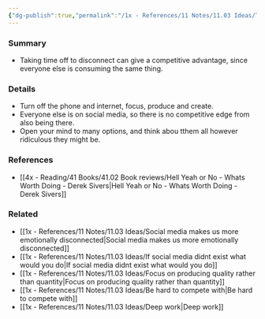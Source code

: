 ```yaml
---
{"dg-publish":true,"permalink":"/1x - References/11 Notes/11.03 Ideas/There is no competitive advantage from consuming what everyone else is consuming/","title":"There is no competitive advantage from consuming what everyone else is consuming","noteIcon":"","created":"2023-06-25T18:10:26.000+03:00","updated":"2024-02-14T20:18:21.933+03:00"}
---
```



### Summary
- Taking time off to disconnect can give a competitive advantage, since everyone else is consuming the same thing.

### Details
- Turn off the phone and internet, focus, produce and create.
- Everyone else is on social media, so there is no competitive edge from also being there.
- Open your mind to many options, and think abou tthem all however ridiculous they might be.

### References
- [[4x - Reading/41 Books/41.02 Book reviews/Hell Yeah or No - Whats Worth Doing - Derek Sivers\|Hell Yeah or No - Whats Worth Doing - Derek Sivers]]

### Related
- [[1x - References/11 Notes/11.03 Ideas/Social media makes us more emotionally disconnected\|Social media makes us more emotionally disconnected]]
- [[1x - References/11 Notes/11.03 Ideas/If social media didnt exist what would you do\|If social media didnt exist what would you do]]
- [[1x - References/11 Notes/11.03 Ideas/Focus on producing quality rather than quantity\|Focus on producing quality rather than quantity]]
- [[1x - References/11 Notes/11.03 Ideas/Be hard to compete with\|Be hard to compete with]]
- [[1x - References/11 Notes/11.03 Ideas/Deep work\|Deep work]]
